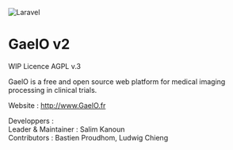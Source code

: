 ![Laravel](https://github.com/salimkanoun/GaelO/workflows/Laravel/badge.svg?branch=Gaelo2)

# GaelO v2
WIP
Licence AGPL v.3

GaelO is a free and open source web platform for medical imaging processing in clinical trials.

Website : http://www.GaelO.fr

Developpers : <br>
Leader & Maintainer  : Salim Kanoun <br>
Contributors : Bastien Proudhom, Ludwig Chieng

